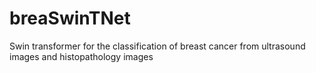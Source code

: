 # breaSwinTNet
Swin transformer for the classification of breast cancer from ultrasound images and histopathology images
